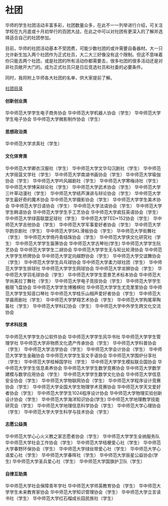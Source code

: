 # 社团
华师的学生社团活动丰富多彩，社团数量众多，在此不一一列举进行介绍，可关注学校在九月底或十月初举行的百团大战，在此之中可以对社团有更深入的了解并选择适合自己的社团参加。

目前，华师的社团活动基本不受团费，可能少数社团的或许需要自备器材。大一只允许新生加入两个社团作为正式社员，大二大三好像没有这个限制。但这不意味着你只能去两个社团，或是社团的所有活动你都需要去，很多社团的很多活动还是对非社员敞开大门的。成为正式社员只是日后竞选社员和社委的必要条件。

同时，我将附上华师各大社团的名单，供大家提前了解。

[社团目录](/vida/5.14社团信息106个.xlsx)

#### 创新创业类
华中师范大学学生电子商务协会
华中师范大学机器人协会（学生）
华中师范大学学生电子协会
华中师范大学微影制作协会（学生）

#### 思想政治类
华中师范大学求真社（学生）

#### 文化体育类
华中师范大学卿衣汉服社（学生）
华中师范大学文华勾沉剧社（学生）
华中师范大学摇篮文学社（学生）
华中师范大学南湖书画协会（学生）
华中师范大学瑜伽协会（学生）
华中师范大学吟风越剧社（学生）
华中师范大学寒梅诗社（学生）
华中师范大学博采辩论社（学生）
华中师范大学武术协会（学生）
华中师范大学三叶草动漫社（学生）
华中师范大学结芦演讲与辩论协会（学生）
华中师范大学学生最好奇的魔术协会
华中师范大学摄影协会（学生）
华中师范大学学生美术协会
华中师范大学日语协会（学生）
华中师范大学法语协会（学生）
华中师范大学学生韩语协会
华中师范大学学生手工艺协会
华中师范大学疯狂英语协会（学生）
华中师范大学绿茵联盟足球社（学生）
华中师范大学TED×152协会（学生）
华中师范大学吉他协会（学生）
华中师范大学军事爱好者协会（学生）
华中师范大学华韵京剧社（学生）
华中师范大学SKL滑板协会（学生）
华中师范大学街舞社（学生）
华中师范大学倚丹青结珠协会（学生）
华中师范大学侠文化研究社（学生）
华中师范大学学生笛箫协会
华中师范大学古琴社(学生)
华中师范大学学生阮艺协会
华中师范大学学生二胡协会
华中师范大学学生无与轮比轮滑协会
华中师范大学学生桥牌协会
华中师范大学定向越野协会（学生）
华中师范大学交谊舞协会（学生）
华中师范大学学生兵乓球协会
华中师范大学柔力球社团（学生）
华中师范大学学生排球社
华中师范大学学生网球协会
华中师范大学龙狮协会（学生）
华中师范大学羽毛球协会（学生）
华中师范大学学生意景艺术标本协会
华中师范大学尚美拉丁舞社（学生）
华中师范大学电子竞技协会（学生）
华中师范大学学生极限飞盘协会
华中师范大学学生博雅棋社
华中师范大学学生尤克里里协会
华中师范大学学生知音口琴社
华中师范大学桂乐山相声爱好者协会（学生）
华中师范大学晨雨剧社（学生）
华中师范大学梦翔艺术协会（学生）
华中师范大学狗尾草陶笛社（学生）
华中师范大学科幻协会（学生）
华中师范大学中外学生跨文化交流协会

#### 学术科技类
华中师范大学学生办公软件协会
华中师范大学学生风华书社
华中师范大学学生管理学社
华中师范大学非物质文化遗产传承协会（学生）
华中师范大学科普协会（学生）
华中师范大学法学协会（学生）
华中师范大学会计协会（学生）
华中师范大学学生金融协会
华中师范大学学生盲文手语协会
华中师范大学围炉分享社（学生）
华中师范大学桂棹国学社（学生）
华中师范大学学生模拟联合国协会
华中师范大学学生信息素养协会
华中师范大学学生数学竞赛协会
华中师范大学数学建模与数学应用协会（学生）
华中师范大学学生数学文化协会
华中师范大学信息安全协会（学生）
华中师范大学物联网协会（学生）
华中师范大学程序设计竞赛协会（学生）
华中师范大学全国大学生物理学术竞赛协会
华中师范大学天文爱好者协会（学生）
华中师范大学学生1024程序设计协会
华中师范大学物理实验创新设计协会（学生）
华中师范大学海洋知识协会(学生)
华中师范大学地理教学技能研究会（学生）
华中师范大学地理信息科学协会（学生）
华中师范大学心理协会（学生）
华中师范大学大学生科学与技术协会（学生）

#### 志愿公益类
华中师范大学心心火义教之家志愿者协会（学生）
华中师范大学学生全纳服务队
华中师范大学社会工作协会（学生）
华中师范大学桔梗爱心社（学生）
华中师范大学春野环保协会（学生）
华中师范大学绿丝带爱心社（学生）
华中师范大学心语爱心社（学生）
华中师范大学春晖社（学生）
华中师范大学辰星公益协会(学生)
华中师范大学圣兵爱心社（学生）
华中师范大学国旗护卫队（学生）

#### 自律互助类
华中师范大学社会保障青年学社
华中师范大学师英教育协会（学生）
华中师范大学学生未来教育家协会
华中师范大学知识管理协会（学生）
华中师范大学立言读书社（学生）
华中师范大学红石榴成长园民族社（学生）
